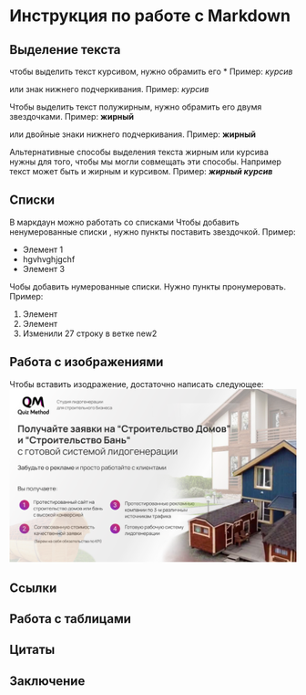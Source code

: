 # Инструкция по работе с Markdown

## Выделение текста
чтобы выделить текст курсивом, нужно обрамить его * Пример: *курсив*

или знак нижнего подчеркивания. Пример:  _курсив_



Чтобы выделить текст полужирным, нужно обрамить его двумя звездочками.  Пример: **жирный**

или двойные знаки нижнего подчеркивания. Пример: __жирный__ 

Альтернативные способы выделения текста жирным или курсива нужны для того, чтобы мы могли совмещать эти способы.  Например текст может быть и жирным и курсивом. Пример:  **_жирный курсив_**
## Списки
В маркдаун можно работать со списками
Чтобы добавить ненумерованные списки , нужно пункты поставить звездочкой. 
Пример: 
* Элемент 1
* hgvhvghjgchf
* Элемент 3

Чобы добавить нумерованные списки. Нужно пункты пронумеровать.  
Пример: 
1. Элемент
2. Элемент
3. Изменили 27 строку в ветке new2



## Работа с изображениями

Чтобы вставить изодражение, достаточно написать следующее: ![Это скрин экрана](print.png)

## Ссылки

## Работа с таблицами 

## Цитаты

## Заключение 

